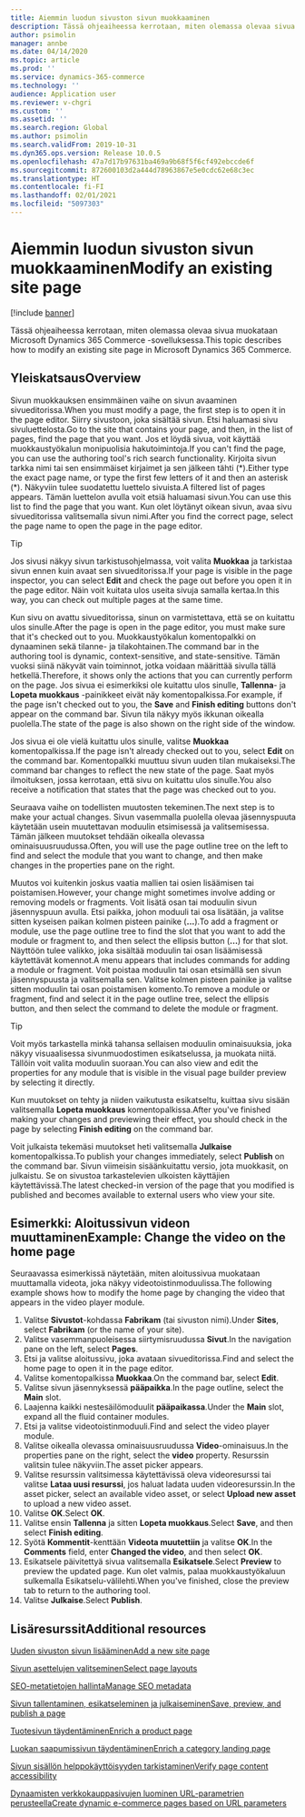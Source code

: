 ```yaml
---
title: Aiemmin luodun sivuston sivun muokkaaminen
description: Tässä ohjeaiheessa kerrotaan, miten olemassa olevaa sivua muokataan Microsoft Dynamics 365 Commerce -sovelluksessa.
author: psimolin
manager: annbe
ms.date: 04/14/2020
ms.topic: article
ms.prod: ''
ms.service: dynamics-365-commerce
ms.technology: ''
audience: Application user
ms.reviewer: v-chgri
ms.custom: ''
ms.assetid: ''
ms.search.region: Global
ms.author: psimolin
ms.search.validFrom: 2019-10-31
ms.dyn365.ops.version: Release 10.0.5
ms.openlocfilehash: 47a7d17b97631ba469a9b68f5f6cf492ebccde6f
ms.sourcegitcommit: 872600103d2a444d78963867e5e0cdc62e68c3ec
ms.translationtype: HT
ms.contentlocale: fi-FI
ms.lasthandoff: 02/01/2021
ms.locfileid: "5097303"
---
```

# <a name="modify-an-existing-site-page"></a><span data-ttu-id="5a437-103">Aiemmin luodun sivuston sivun muokkaaminen</span><span class="sxs-lookup"><span data-stu-id="5a437-103">Modify an existing site page</span></span>


[!include [banner](includes/banner.md)]

<span data-ttu-id="5a437-104">Tässä ohjeaiheessa kerrotaan, miten olemassa olevaa sivua muokataan Microsoft Dynamics 365 Commerce -sovelluksessa.</span><span class="sxs-lookup"><span data-stu-id="5a437-104">This topic describes how to modify an existing site page in Microsoft Dynamics 365 Commerce.</span></span>

## <a name="overview"></a><span data-ttu-id="5a437-105">Yleiskatsaus</span><span class="sxs-lookup"><span data-stu-id="5a437-105">Overview</span></span>

<span data-ttu-id="5a437-106">Sivun muokkauksen ensimmäinen vaihe on sivun avaaminen sivueditorissa.</span><span class="sxs-lookup"><span data-stu-id="5a437-106">When you must modify a page, the first step is to open it in the page editor.</span></span> <span data-ttu-id="5a437-107">Siirry sivustoon, joka sisältää sivun. Etsi haluamasi sivu sivuluettelosta.</span><span class="sxs-lookup"><span data-stu-id="5a437-107">Go to the site that contains your page, and then, in the list of pages, find the page that you want.</span></span> <span data-ttu-id="5a437-108">Jos et löydä sivua, voit käyttää muokkaustyökalun monipuolisia hakutoimintoja.</span><span class="sxs-lookup"><span data-stu-id="5a437-108">If you can't find the page, you can use the authoring tool's rich search functionality.</span></span> <span data-ttu-id="5a437-109">Kirjoita sivun tarkka nimi tai sen ensimmäiset kirjaimet ja sen jälkeen tähti (\*).</span><span class="sxs-lookup"><span data-stu-id="5a437-109">Either type the exact page name, or type the first few letters of it and then an asterisk (\*).</span></span> <span data-ttu-id="5a437-110">Näkyviin tulee suodatettu luettelo sivuista.</span><span class="sxs-lookup"><span data-stu-id="5a437-110">A filtered list of pages appears.</span></span> <span data-ttu-id="5a437-111">Tämän luettelon avulla voit etsiä haluamasi sivun.</span><span class="sxs-lookup"><span data-stu-id="5a437-111">You can use this list to find the page that you want.</span></span> <span data-ttu-id="5a437-112">Kun olet löytänyt oikean sivun, avaa sivu sivueditorissa valitsemalla sivun nimi.</span><span class="sxs-lookup"><span data-stu-id="5a437-112">After you find the correct page, select the page name to open the page in the page editor.</span></span>

> [!TIP]
> <span data-ttu-id="5a437-113">Jos sivusi näkyy sivun tarkistusohjelmassa, voit valita **Muokkaa** ja tarkistaa sivun ennen kuin avaat sen sivueditorissa.</span><span class="sxs-lookup"><span data-stu-id="5a437-113">If your page is visible in the page inspector, you can select **Edit** and check the page out before you open it in the page editor.</span></span> <span data-ttu-id="5a437-114">Näin voit kuitata ulos useita sivuja samalla kertaa.</span><span class="sxs-lookup"><span data-stu-id="5a437-114">In this way, you can check out multiple pages at the same time.</span></span>

<span data-ttu-id="5a437-115">Kun sivu on avattu sivueditorissa, sinun on varmistettava, että se on kuitattu ulos sinulle.</span><span class="sxs-lookup"><span data-stu-id="5a437-115">After the page is open in the page editor, you must make sure that it's checked out to you.</span></span> <span data-ttu-id="5a437-116">Muokkaustyökalun komentopalkki on dynaaminen sekä tilanne- ja tilakohtainen.</span><span class="sxs-lookup"><span data-stu-id="5a437-116">The command bar in the authoring tool is dynamic, context-sensitive, and state-sensitive.</span></span> <span data-ttu-id="5a437-117">Tämän vuoksi siinä näkyvät vain toiminnot, jotka voidaan määrittää sivulla tällä hetkellä.</span><span class="sxs-lookup"><span data-stu-id="5a437-117">Therefore, it shows only the actions that you can currently perform on the page.</span></span> <span data-ttu-id="5a437-118">Jos sivua ei esimerkiksi ole kuitattu ulos sinulle, **Tallenna**- ja **Lopeta muokkaus** -painikkeet eivät näy komentopalkissa.</span><span class="sxs-lookup"><span data-stu-id="5a437-118">For example, if the page isn't checked out to you, the **Save** and **Finish editing** buttons don't appear on the command bar.</span></span> <span data-ttu-id="5a437-119">Sivun tila näkyy myös ikkunan oikealla puolella.</span><span class="sxs-lookup"><span data-stu-id="5a437-119">The state of the page is also shown on the right side of the window.</span></span>

<span data-ttu-id="5a437-120">Jos sivua ei ole vielä kuitattu ulos sinulle, valitse **Muokkaa** komentopalkissa.</span><span class="sxs-lookup"><span data-stu-id="5a437-120">If the page isn't already checked out to you, select **Edit** on the command bar.</span></span> <span data-ttu-id="5a437-121">Komentopalkki muuttuu sivun uuden tilan mukaiseksi.</span><span class="sxs-lookup"><span data-stu-id="5a437-121">The command bar changes to reflect the new state of the page.</span></span> <span data-ttu-id="5a437-122">Saat myös ilmoituksen, jossa kerrotaan, että sivu on kuitattu ulos sinulle.</span><span class="sxs-lookup"><span data-stu-id="5a437-122">You also receive a notification that states that the page was checked out to you.</span></span>

<span data-ttu-id="5a437-123">Seuraava vaihe on todellisten muutosten tekeminen.</span><span class="sxs-lookup"><span data-stu-id="5a437-123">The next step is to make your actual changes.</span></span> <span data-ttu-id="5a437-124">Sivun vasemmalla puolella olevaa jäsennyspuuta käytetään usein muutettavan moduulin etsimisessä ja valitsemisessa. Tämän jälkeen muutokset tehdään oikealla olevassa ominaisuusruudussa.</span><span class="sxs-lookup"><span data-stu-id="5a437-124">Often, you will use the page outline tree on the left to find and select the module that you want to change, and then make changes in the properties pane on the right.</span></span> 

<span data-ttu-id="5a437-125">Muutos voi kuitenkin joskus vaatia mallien tai osien lisäämisen tai poistamisen.</span><span class="sxs-lookup"><span data-stu-id="5a437-125">However, your change might sometimes involve adding or removing models or fragments.</span></span> <span data-ttu-id="5a437-126">Voit lisätä osan tai moduulin sivun jäsennyspuun avulla. Etsi paikka, johon moduuli tai osa lisätään, ja valitse sitten kyseisen paikan kolmen pisteen painike (**...**).</span><span class="sxs-lookup"><span data-stu-id="5a437-126">To add a fragment or module, use the page outline tree to find the slot that you want to add the module or fragment to, and then select the ellipsis button (**...**) for that slot.</span></span> <span data-ttu-id="5a437-127">Näyttöön tulee valikko, joka sisältää moduulin tai osan lisäämisessä käytettävät komennot.</span><span class="sxs-lookup"><span data-stu-id="5a437-127">A menu appears that includes commands for adding a module or fragment.</span></span> <span data-ttu-id="5a437-128">Voit poistaa moduulin tai osan etsimällä sen sivun jäsennyspuusta ja valitsemalla sen. Valitse kolmen pisteen painike ja valitse sitten moduulin tai osan poistamisen komento.</span><span class="sxs-lookup"><span data-stu-id="5a437-128">To remove a module or fragment, find and select it in the page outline tree, select the ellipsis button, and then select the command to delete the module or fragment.</span></span>

> [!TIP]
> <span data-ttu-id="5a437-129">Voit myös tarkastella minkä tahansa sellaisen moduulin ominaisuuksia, joka näkyy visuaalisessa sivunmuodostimen esikatselussa, ja muokata niitä. Tällöin voit valita moduulin suoraan.</span><span class="sxs-lookup"><span data-stu-id="5a437-129">You can also view and edit the properties for any module that is visible in the visual page builder preview by selecting it directly.</span></span>

<span data-ttu-id="5a437-130">Kun muutokset on tehty ja niiden vaikutusta esikatseltu, kuittaa sivu sisään valitsemalla **Lopeta muokkaus** komentopalkissa.</span><span class="sxs-lookup"><span data-stu-id="5a437-130">After you've finished making your changes and previewing their effect, you should check in the page by selecting **Finish editing** on the command bar.</span></span> 

<span data-ttu-id="5a437-131">Voit julkaista tekemäsi muutokset heti valitsemalla **Julkaise** komentopalkissa.</span><span class="sxs-lookup"><span data-stu-id="5a437-131">To publish your changes immediately, select **Publish** on the command bar.</span></span> <span data-ttu-id="5a437-132">Sivun viimeisin sisäänkuitattu versio, jota muokkasit, on julkaistu. Se on sivustoa tarkastelevien ulkoisten käyttäjien käytettävissä.</span><span class="sxs-lookup"><span data-stu-id="5a437-132">The latest checked-in version of the page that you modified is published and becomes available to external users who view your site.</span></span> 

## <a name="example-change-the-video-on-the-home-page"></a><span data-ttu-id="5a437-133">Esimerkki: Aloitussivun videon muuttaminen</span><span class="sxs-lookup"><span data-stu-id="5a437-133">Example: Change the video on the home page</span></span>

<span data-ttu-id="5a437-134">Seuraavassa esimerkissä näytetään, miten aloitussivua muokataan muuttamalla videota, joka näkyy videotoistinmoduulissa.</span><span class="sxs-lookup"><span data-stu-id="5a437-134">The following example shows how to modify the home page by changing the video that appears in the video player module.</span></span>

1. <span data-ttu-id="5a437-135">Valitse **Sivustot**-kohdassa **Fabrikam** (tai sivuston nimi).</span><span class="sxs-lookup"><span data-stu-id="5a437-135">Under **Sites**, select **Fabrikam** (or the name of your site).</span></span>
1. <span data-ttu-id="5a437-136">Valitse vasemmanpuoleisessa siirtymisruudussa **Sivut**.</span><span class="sxs-lookup"><span data-stu-id="5a437-136">In the navigation pane on the left, select **Pages**.</span></span>
1. <span data-ttu-id="5a437-137">Etsi ja valitse aloitussivu, joka avataan sivueditorissa.</span><span class="sxs-lookup"><span data-stu-id="5a437-137">Find and select the home page to open it in the page editor.</span></span>
1. <span data-ttu-id="5a437-138">Valitse komentopalkissa **Muokkaa**.</span><span class="sxs-lookup"><span data-stu-id="5a437-138">On the command bar, select **Edit**.</span></span>
1. <span data-ttu-id="5a437-139">Valitse sivun jäsennyksessä **pääpaikka**.</span><span class="sxs-lookup"><span data-stu-id="5a437-139">In the page outline, select the **Main** slot.</span></span>
1. <span data-ttu-id="5a437-140">Laajenna kaikki nestesäilömoduulit **pääpaikassa**.</span><span class="sxs-lookup"><span data-stu-id="5a437-140">Under the **Main** slot, expand all the fluid container modules.</span></span>
1. <span data-ttu-id="5a437-141">Etsi ja valitse videotoistinmoduuli.</span><span class="sxs-lookup"><span data-stu-id="5a437-141">Find and select the video player module.</span></span>
1. <span data-ttu-id="5a437-142">Valitse oikealla olevassa ominaisuusruudussa **Video**-ominaisuus.</span><span class="sxs-lookup"><span data-stu-id="5a437-142">In the properties pane on the right, select the **video** property.</span></span> <span data-ttu-id="5a437-143">Resurssin valitsin tulee näkyviin.</span><span class="sxs-lookup"><span data-stu-id="5a437-143">The asset picker appears.</span></span>
1. <span data-ttu-id="5a437-144">Valitse resurssin valitsimessa käytettävissä oleva videoresurssi tai valitse **Lataa uusi resurssi**, jos haluat ladata uuden videoresurssin.</span><span class="sxs-lookup"><span data-stu-id="5a437-144">In the asset picker, select an available video asset, or select **Upload new asset** to upload a new video asset.</span></span>
1. <span data-ttu-id="5a437-145">Valitse **OK**.</span><span class="sxs-lookup"><span data-stu-id="5a437-145">Select **OK**.</span></span>
1. <span data-ttu-id="5a437-146">Valitse ensin **Tallenna** ja sitten **Lopeta muokkaus**.</span><span class="sxs-lookup"><span data-stu-id="5a437-146">Select **Save**, and then select **Finish editing**.</span></span>
1. <span data-ttu-id="5a437-147">Syötä **Kommentit**-kenttään **Videota muutettiin** ja valitse **OK**.</span><span class="sxs-lookup"><span data-stu-id="5a437-147">In the **Comments** field, enter **Changed the video**, and then select **OK**.</span></span>
1. <span data-ttu-id="5a437-148">Esikatsele päivitettyä sivua valitsemalla **Esikatsele**.</span><span class="sxs-lookup"><span data-stu-id="5a437-148">Select **Preview** to preview the updated page.</span></span> <span data-ttu-id="5a437-149">Kun olet valmis, palaa muokkaustyökaluun sulkemalla Esikatselu-välilehti.</span><span class="sxs-lookup"><span data-stu-id="5a437-149">When you've finished, close the preview tab to return to the authoring tool.</span></span>
1. <span data-ttu-id="5a437-150">Valitse **Julkaise**.</span><span class="sxs-lookup"><span data-stu-id="5a437-150">Select **Publish**.</span></span>

## <a name="additional-resources"></a><span data-ttu-id="5a437-151">Lisäresurssit</span><span class="sxs-lookup"><span data-stu-id="5a437-151">Additional resources</span></span>

[<span data-ttu-id="5a437-152">Uuden sivuston sivun lisääminen</span><span class="sxs-lookup"><span data-stu-id="5a437-152">Add a new site page</span></span>](add-new-page.md)

[<span data-ttu-id="5a437-153">Sivun asettelujen valitseminen</span><span class="sxs-lookup"><span data-stu-id="5a437-153">Select page layouts</span></span>](select-page-layouts.md)

[<span data-ttu-id="5a437-154">SEO-metatietojen hallinta</span><span class="sxs-lookup"><span data-stu-id="5a437-154">Manage SEO metadata</span></span>](manage-seo-metadata.md)

[<span data-ttu-id="5a437-155">Sivun tallentaminen, esikatseleminen ja julkaiseminen</span><span class="sxs-lookup"><span data-stu-id="5a437-155">Save, preview, and publish a page</span></span>](save-preview-publish-page.md)

[<span data-ttu-id="5a437-156">Tuotesivun täydentäminen</span><span class="sxs-lookup"><span data-stu-id="5a437-156">Enrich a product page</span></span>](enrich-product-page.md)

[<span data-ttu-id="5a437-157">Luokan saapumissivun täydentäminen</span><span class="sxs-lookup"><span data-stu-id="5a437-157">Enrich a category landing page</span></span>](enrich-category-page.md)

[<span data-ttu-id="5a437-158">Sivun sisällön helppokäyttöisyyden tarkistaminen</span><span class="sxs-lookup"><span data-stu-id="5a437-158">Verify page content accessibility</span></span>](verify-accessibility.md)

[<span data-ttu-id="5a437-159">Dynaamisten verkkokauppasivujen luominen URL-parametrien perusteella</span><span class="sxs-lookup"><span data-stu-id="5a437-159">Create dynamic e-commerce pages based on URL parameters</span></span>](create-dynamic-pages.md)
